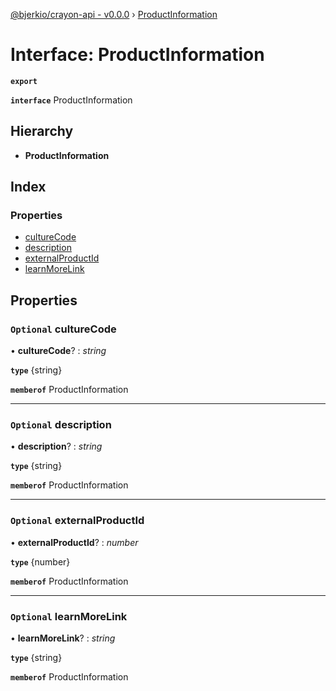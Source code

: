 [@bjerkio/crayon-api - v0.0.0](../README.md) › [ProductInformation](productinformation.md)

# Interface: ProductInformation

**`export`** 

**`interface`** ProductInformation

## Hierarchy

* **ProductInformation**

## Index

### Properties

* [cultureCode](productinformation.md#optional-culturecode)
* [description](productinformation.md#optional-description)
* [externalProductId](productinformation.md#optional-externalproductid)
* [learnMoreLink](productinformation.md#optional-learnmorelink)

## Properties

### `Optional` cultureCode

• **cultureCode**? : *string*

**`type`** {string}

**`memberof`** ProductInformation

___

### `Optional` description

• **description**? : *string*

**`type`** {string}

**`memberof`** ProductInformation

___

### `Optional` externalProductId

• **externalProductId**? : *number*

**`type`** {number}

**`memberof`** ProductInformation

___

### `Optional` learnMoreLink

• **learnMoreLink**? : *string*

**`type`** {string}

**`memberof`** ProductInformation
